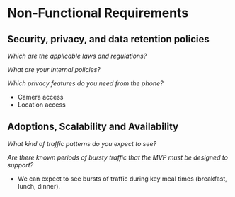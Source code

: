 # Non-Functional Requirements

## Security, privacy, and data retention policies

*Which are the applicable laws and regulations?*

*What are your internal policies?*

*Which privacy features do you need from the phone?*

- Camera access
- Location access

## Adoptions, Scalability and Availability

*What kind of traffic patterns do you expect to see?*

*Are there known periods of bursty traffic that the MVP must be designed to support?*

- We can expect to see bursts of traffic during key meal times (breakfast, lunch, dinner).